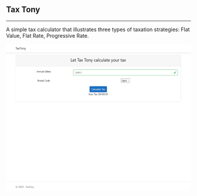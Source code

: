 ## Tax Tony

---

A simple tax calculator that illustrates three types of taxation strategies: Flat Value, Flat Rate, Progressive Rate.

<p align="center">
  <img src="Assets/TaxTony Userinterface.png" alt="sign in gif" width="600" height="400" />
</p>
